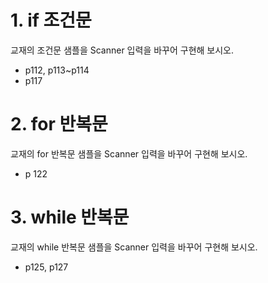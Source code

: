 # 1. if 조건문

교재의 조건문 샘플을 Scanner 입력을 바꾸어 구현해 보시오.
 - p112, p113~p114
 - p117

# 2. for 반복문

교재의 for 반복문 샘플을 Scanner 입력을 바꾸어 구현해 보시오.
 - p 122

# 3. while 반복문

교재의 while 반복문 샘플을 Scanner 입력을 바꾸어 구현해 보시오.
 - p125, p127
 
